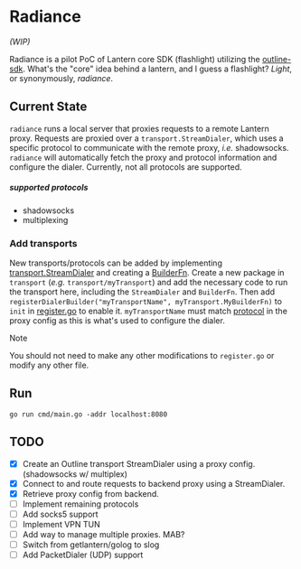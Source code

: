 # Radiance
_(WIP)_

Radiance is a pilot PoC of Lantern core SDK (flashlight) utilizing the [outline-sdk](github.com/Jigsaw-code/outline-sdk).
What's the "core" idea behind a lantern, and I guess a flashlight? _Light_, or synonymously, _radiance_.

## Current State
`radiance` runs a local server that proxies requests to a remote Lantern proxy. Requests are proxied over a `transport.StreamDialer`, which uses a specific protocol to communicate with the remote proxy, _i.e._ shadowsocks. `radiance` will automatically fetch the proxy and protocol information and configure the dialer. Currently, not all protocols are supported.

##### supported protocols
- shadowsocks
- multiplexing

### Add transports
New transports/protocols can be added by implementing [transport.StreamDialer](https://pkg.go.dev/github.com/Jigsaw-Code/outline-sdk@v0.0.17/transport#StreamDialer) and creating a [BuilderFn](https://github.com/getlantern/radiance/blob/main/transport/transport.go#L21). Create a new package in `transport` (_e.g._ `transport/myTransport`) and add the necessary code to run the transport here, including the `StreamDialer` and `BuilderFn`. Then add `registerDialerBuilder("myTransportName", myTransport.MyBuilderFn)` to `init` in [register.go](https://github.com/getlantern/radiance/blob/main/transport/register.go) to enable it. `myTransportName` must match [protocol](https://github.com/getlantern/radiance/blob/main/config/config.go#L16) in the proxy config as this is what's used to configure the dialer.


> [!NOTE]
> You should not need to make any other modifications to `register.go` or modify any other file.


## Run

```
go run cmd/main.go -addr localhost:8080
```

## TODO
- [x] Create an Outline transport StreamDialer using a proxy config. (shadowsocks w/ multiplex)
- [x] Connect to and route requests to backend proxy using a StreamDialer.
- [x] Retrieve proxy config from backend.
- [ ] Implement remaining protocols
- [ ] Add socks5 support
- [ ] Implement VPN TUN 
- [ ] Add way to manage multiple proxies. MAB?
- [ ] Switch from getlantern/golog to slog
- [ ] Add PacketDialer (UDP) support
